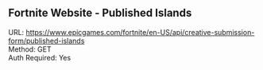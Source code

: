 ## Fortnite Website - Published Islands

URL: https://www.epicgames.com/fortnite/en-US/api/creative-submission-form/published-islands \
Method: GET \
Auth Required: Yes
